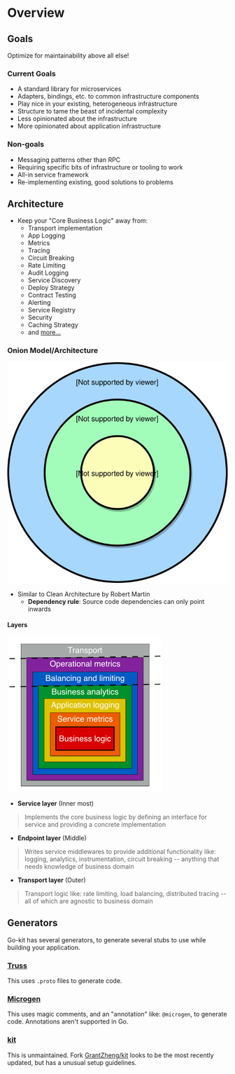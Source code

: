 # Overview

## Goals

Optimize for maintainability above all else!

### Current Goals

- A standard library for microservices
- Adapters, bindings, etc. to common infrastructure components
- Play nice in your existing, heterogeneous infrastructure
- Structure to tame the beast of incidental complexity
- Less opinionated about the infrastructure
- More opinionated about application infrastructure

### Non-goals

- Messaging patterns other than RPC
- Requiring specific bits of infrastructure or tooling to work
- All-in service framework
- Re-implementing existing, good solutions to problems

## Architecture

- Keep your "Core Business Logic" away from:
  - Transport implementation
  - App Logging
  - Metrics
  - Tracing
  - Circuit Breaking
  - Rate Limiting
  - Audit Logging
  - Service Discovery
  - Deploy Strategy
  - Contract Testing
  - Alerting
  - Service Registry
  - Security
  - Caching Strategy
  - and [more...](https://medium.com/fme-developer-stories/sean-treadways-concerns-of-a-single-service-fc3753da1a2f)

### Onion Model/Architecture

![Architecture](assets/architecture.svg)

- Similar to Clean Architecture by Robert Martin
  - **Dependency rule**: Source code dependencies can only point inwards

#### Layers

![Layers](assets/layers.png)

- **Service layer** (Inner most)

> Implements the core business logic by defining an interface for service and providing a concrete implementation

- **Endpoint layer** (Middle)

> Writes service middlewares to provide additional functionality like: logging, analytics, instrumentation, circuit breaking -- anything that needs knowledge of business domain

- **Transport layer** (Outer)

> Transport logic like: rate limiting, load balancing, distributed tracing -- all of which are agnostic to business domain

## Generators

Go-kit has several generators, to generate several stubs to use while building your application.

### [Truss](https://github.com/metaverse/truss)

This uses `.proto` files to generate code.

### [Microgen](https://github.com/devimteam/microgen)

This uses magic comments, and an "annotation" like: `@microgen`, to generate code. Annotations aren't supported in Go.

### [kit](https://github.com/kujtimiihoxha/kit)

This is unmaintained. Fork [GrantZheng/kit](https://github.com/GrantZheng/kit#prerequisites) looks to be the most recently updated, but has a unusual setup guidelines.
